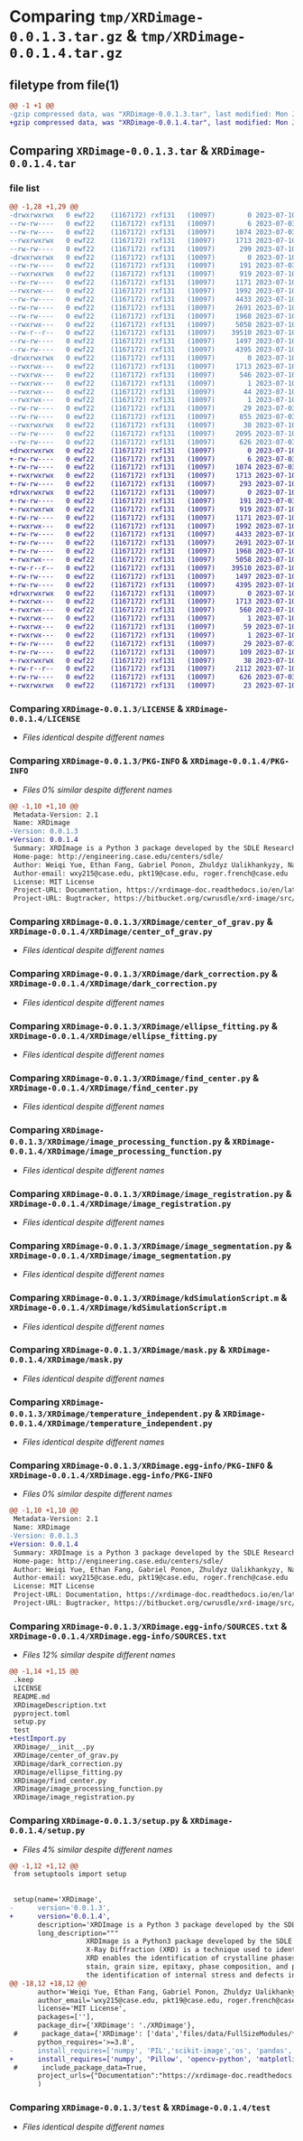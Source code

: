 # Comparing `tmp/XRDimage-0.0.1.3.tar.gz` & `tmp/XRDimage-0.0.1.4.tar.gz`

## filetype from file(1)

```diff
@@ -1 +1 @@
-gzip compressed data, was "XRDimage-0.0.1.3.tar", last modified: Mon Jul 10 19:43:20 2023, max compression
+gzip compressed data, was "XRDimage-0.0.1.4.tar", last modified: Mon Jul 10 20:33:56 2023, max compression
```

## Comparing `XRDimage-0.0.1.3.tar` & `XRDimage-0.0.1.4.tar`

### file list

```diff
@@ -1,28 +1,29 @@
-drwxrwxrwx   0 ewf22    (1167172) rxf131   (10097)        0 2023-07-10 19:43:20.660527 XRDimage-0.0.1.3/
--rw-rw----   0 ewf22    (1167172) rxf131   (10097)        6 2023-07-03 15:13:51.000000 XRDimage-0.0.1.3/.keep
--rw-rw----   0 ewf22    (1167172) rxf131   (10097)     1074 2023-07-03 15:13:51.000000 XRDimage-0.0.1.3/LICENSE
--rwxrwxrwx   0 ewf22    (1167172) rxf131   (10097)     1713 2023-07-10 19:43:20.658628 XRDimage-0.0.1.3/PKG-INFO
--rw-rw----   0 ewf22    (1167172) rxf131   (10097)      299 2023-07-10 19:33:18.000000 XRDimage-0.0.1.3/README.md
-drwxrwxrwx   0 ewf22    (1167172) rxf131   (10097)        0 2023-07-10 19:43:20.614970 XRDimage-0.0.1.3/XRDimage/
--rw-rw----   0 ewf22    (1167172) rxf131   (10097)      191 2023-07-03 15:13:51.000000 XRDimage-0.0.1.3/XRDimage/__init__.py
--rwxrwxrwx   0 ewf22    (1167172) rxf131   (10097)      919 2023-07-10 15:28:37.000000 XRDimage-0.0.1.3/XRDimage/center_of_grav.py
--rw-rw----   0 ewf22    (1167172) rxf131   (10097)     1171 2023-07-10 15:28:26.000000 XRDimage-0.0.1.3/XRDimage/dark_correction.py
--rwxrwx---   0 ewf22    (1167172) rxf131   (10097)     1992 2023-07-10 15:28:21.000000 XRDimage-0.0.1.3/XRDimage/ellipse_fitting.py
--rw-rw----   0 ewf22    (1167172) rxf131   (10097)     4433 2023-07-10 15:28:10.000000 XRDimage-0.0.1.3/XRDimage/find_center.py
--rw-rw----   0 ewf22    (1167172) rxf131   (10097)     2691 2023-07-10 15:26:50.000000 XRDimage-0.0.1.3/XRDimage/image_processing_function.py
--rw-rw----   0 ewf22    (1167172) rxf131   (10097)     1968 2023-07-10 15:26:55.000000 XRDimage-0.0.1.3/XRDimage/image_registration.py
--rwxrwx---   0 ewf22    (1167172) rxf131   (10097)     5058 2023-07-10 19:42:29.000000 XRDimage-0.0.1.3/XRDimage/image_segmentation.py
--rw-r--r--   0 ewf22    (1167172) rxf131   (10097)    39510 2023-07-10 18:50:14.000000 XRDimage-0.0.1.3/XRDimage/kdSimulationScript.m
--rw-rw----   0 ewf22    (1167172) rxf131   (10097)     1497 2023-07-10 15:25:53.000000 XRDimage-0.0.1.3/XRDimage/mask.py
--rw-rw----   0 ewf22    (1167172) rxf131   (10097)     4395 2023-07-10 15:13:42.000000 XRDimage-0.0.1.3/XRDimage/temperature_independent.py
-drwxrwxrwx   0 ewf22    (1167172) rxf131   (10097)        0 2023-07-10 19:43:20.646798 XRDimage-0.0.1.3/XRDimage.egg-info/
--rwxrwx---   0 ewf22    (1167172) rxf131   (10097)     1713 2023-07-10 19:43:20.000000 XRDimage-0.0.1.3/XRDimage.egg-info/PKG-INFO
--rwxrwx---   0 ewf22    (1167172) rxf131   (10097)      546 2023-07-10 19:43:20.000000 XRDimage-0.0.1.3/XRDimage.egg-info/SOURCES.txt
--rwxrwx---   0 ewf22    (1167172) rxf131   (10097)        1 2023-07-10 19:43:20.000000 XRDimage-0.0.1.3/XRDimage.egg-info/dependency_links.txt
--rwxrwx---   0 ewf22    (1167172) rxf131   (10097)       44 2023-07-10 19:43:20.000000 XRDimage-0.0.1.3/XRDimage.egg-info/requires.txt
--rwxrwx---   0 ewf22    (1167172) rxf131   (10097)        1 2023-07-10 19:43:20.000000 XRDimage-0.0.1.3/XRDimage.egg-info/top_level.txt
--rw-rw----   0 ewf22    (1167172) rxf131   (10097)       29 2023-07-03 15:13:51.000000 XRDimage-0.0.1.3/XRDimageDescription.txt
--rw-rw----   0 ewf22    (1167172) rxf131   (10097)      855 2023-07-03 15:14:46.000000 XRDimage-0.0.1.3/pyproject.toml
--rwxrwxrwx   0 ewf22    (1167172) rxf131   (10097)       38 2023-07-10 19:43:20.662856 XRDimage-0.0.1.3/setup.cfg
--rw-rw----   0 ewf22    (1167172) rxf131   (10097)     2095 2023-07-10 19:41:18.000000 XRDimage-0.0.1.3/setup.py
--rw-rw----   0 ewf22    (1167172) rxf131   (10097)      626 2023-07-03 15:13:51.000000 XRDimage-0.0.1.3/test
+drwxrwxrwx   0 ewf22    (1167172) rxf131   (10097)        0 2023-07-10 20:33:56.213852 XRDimage-0.0.1.4/
+-rw-rw----   0 ewf22    (1167172) rxf131   (10097)        6 2023-07-03 15:13:51.000000 XRDimage-0.0.1.4/.keep
+-rw-rw----   0 ewf22    (1167172) rxf131   (10097)     1074 2023-07-03 15:13:51.000000 XRDimage-0.0.1.4/LICENSE
+-rwxrwxrwx   0 ewf22    (1167172) rxf131   (10097)     1713 2023-07-10 20:33:56.210844 XRDimage-0.0.1.4/PKG-INFO
+-rw-rw----   0 ewf22    (1167172) rxf131   (10097)      293 2023-07-10 19:47:45.000000 XRDimage-0.0.1.4/README.md
+drwxrwxrwx   0 ewf22    (1167172) rxf131   (10097)        0 2023-07-10 20:33:56.163851 XRDimage-0.0.1.4/XRDimage/
+-rw-rw----   0 ewf22    (1167172) rxf131   (10097)      191 2023-07-03 15:13:51.000000 XRDimage-0.0.1.4/XRDimage/__init__.py
+-rwxrwxrwx   0 ewf22    (1167172) rxf131   (10097)      919 2023-07-10 15:28:37.000000 XRDimage-0.0.1.4/XRDimage/center_of_grav.py
+-rw-rw----   0 ewf22    (1167172) rxf131   (10097)     1171 2023-07-10 15:28:26.000000 XRDimage-0.0.1.4/XRDimage/dark_correction.py
+-rwxrwx---   0 ewf22    (1167172) rxf131   (10097)     1992 2023-07-10 15:28:21.000000 XRDimage-0.0.1.4/XRDimage/ellipse_fitting.py
+-rw-rw----   0 ewf22    (1167172) rxf131   (10097)     4433 2023-07-10 15:28:10.000000 XRDimage-0.0.1.4/XRDimage/find_center.py
+-rw-rw----   0 ewf22    (1167172) rxf131   (10097)     2691 2023-07-10 15:26:50.000000 XRDimage-0.0.1.4/XRDimage/image_processing_function.py
+-rw-rw----   0 ewf22    (1167172) rxf131   (10097)     1968 2023-07-10 15:26:55.000000 XRDimage-0.0.1.4/XRDimage/image_registration.py
+-rwxrwx---   0 ewf22    (1167172) rxf131   (10097)     5058 2023-07-10 19:42:29.000000 XRDimage-0.0.1.4/XRDimage/image_segmentation.py
+-rw-r--r--   0 ewf22    (1167172) rxf131   (10097)    39510 2023-07-10 18:50:14.000000 XRDimage-0.0.1.4/XRDimage/kdSimulationScript.m
+-rw-rw----   0 ewf22    (1167172) rxf131   (10097)     1497 2023-07-10 15:25:53.000000 XRDimage-0.0.1.4/XRDimage/mask.py
+-rw-rw----   0 ewf22    (1167172) rxf131   (10097)     4395 2023-07-10 15:13:42.000000 XRDimage-0.0.1.4/XRDimage/temperature_independent.py
+drwxrwxrwx   0 ewf22    (1167172) rxf131   (10097)        0 2023-07-10 20:33:56.202928 XRDimage-0.0.1.4/XRDimage.egg-info/
+-rwxrwx---   0 ewf22    (1167172) rxf131   (10097)     1713 2023-07-10 20:33:55.000000 XRDimage-0.0.1.4/XRDimage.egg-info/PKG-INFO
+-rwxrwx---   0 ewf22    (1167172) rxf131   (10097)      560 2023-07-10 20:33:55.000000 XRDimage-0.0.1.4/XRDimage.egg-info/SOURCES.txt
+-rwxrwx---   0 ewf22    (1167172) rxf131   (10097)        1 2023-07-10 20:33:55.000000 XRDimage-0.0.1.4/XRDimage.egg-info/dependency_links.txt
+-rwxrwx---   0 ewf22    (1167172) rxf131   (10097)       59 2023-07-10 20:33:55.000000 XRDimage-0.0.1.4/XRDimage.egg-info/requires.txt
+-rwxrwx---   0 ewf22    (1167172) rxf131   (10097)        1 2023-07-10 20:33:55.000000 XRDimage-0.0.1.4/XRDimage.egg-info/top_level.txt
+-rw-rw----   0 ewf22    (1167172) rxf131   (10097)       29 2023-07-03 15:13:51.000000 XRDimage-0.0.1.4/XRDimageDescription.txt
+-rw-rw----   0 ewf22    (1167172) rxf131   (10097)      109 2023-07-10 19:47:33.000000 XRDimage-0.0.1.4/pyproject.toml
+-rwxrwxrwx   0 ewf22    (1167172) rxf131   (10097)       38 2023-07-10 20:33:56.218014 XRDimage-0.0.1.4/setup.cfg
+-rw-r--r--   0 ewf22    (1167172) rxf131   (10097)     2112 2023-07-10 20:33:42.000000 XRDimage-0.0.1.4/setup.py
+-rw-rw----   0 ewf22    (1167172) rxf131   (10097)      626 2023-07-03 15:13:51.000000 XRDimage-0.0.1.4/test
+-rwxrwxrwx   0 ewf22    (1167172) rxf131   (10097)       23 2023-07-10 20:19:12.000000 XRDimage-0.0.1.4/testImport.py
```

### Comparing `XRDimage-0.0.1.3/LICENSE` & `XRDimage-0.0.1.4/LICENSE`

 * *Files identical despite different names*

### Comparing `XRDimage-0.0.1.3/PKG-INFO` & `XRDimage-0.0.1.4/PKG-INFO`

 * *Files 0% similar despite different names*

```diff
@@ -1,10 +1,10 @@
 Metadata-Version: 2.1
 Name: XRDimage
-Version: 0.0.1.3
+Version: 0.0.1.4
 Summary: XRDImage is a Python 3 package developed by the SDLE Research Center at Case Western Reserve University in Cleveland, OH.
 Home-page: http://engineering.case.edu/centers/sdle/
 Author: Weiqi Yue, Ethan Fang, Gabriel Ponon, Zhuldyz Ualikhankyzy, Nathaniel K. Tomczak, Pawan K. Tripathi, Roger H. French
 Author-email: wxy215@case.edu, pkt19@case.edu, roger.french@case.edu
 License: MIT License
 Project-URL: Documentation, https://xrdimage-doc.readthedocs.io/en/latest/
 Project-URL: Bugtracker, https://bitbucket.org/cwrusdle/xrd-image/src/main/
```

### Comparing `XRDimage-0.0.1.3/XRDimage/center_of_grav.py` & `XRDimage-0.0.1.4/XRDimage/center_of_grav.py`

 * *Files identical despite different names*

### Comparing `XRDimage-0.0.1.3/XRDimage/dark_correction.py` & `XRDimage-0.0.1.4/XRDimage/dark_correction.py`

 * *Files identical despite different names*

### Comparing `XRDimage-0.0.1.3/XRDimage/ellipse_fitting.py` & `XRDimage-0.0.1.4/XRDimage/ellipse_fitting.py`

 * *Files identical despite different names*

### Comparing `XRDimage-0.0.1.3/XRDimage/find_center.py` & `XRDimage-0.0.1.4/XRDimage/find_center.py`

 * *Files identical despite different names*

### Comparing `XRDimage-0.0.1.3/XRDimage/image_processing_function.py` & `XRDimage-0.0.1.4/XRDimage/image_processing_function.py`

 * *Files identical despite different names*

### Comparing `XRDimage-0.0.1.3/XRDimage/image_registration.py` & `XRDimage-0.0.1.4/XRDimage/image_registration.py`

 * *Files identical despite different names*

### Comparing `XRDimage-0.0.1.3/XRDimage/image_segmentation.py` & `XRDimage-0.0.1.4/XRDimage/image_segmentation.py`

 * *Files identical despite different names*

### Comparing `XRDimage-0.0.1.3/XRDimage/kdSimulationScript.m` & `XRDimage-0.0.1.4/XRDimage/kdSimulationScript.m`

 * *Files identical despite different names*

### Comparing `XRDimage-0.0.1.3/XRDimage/mask.py` & `XRDimage-0.0.1.4/XRDimage/mask.py`

 * *Files identical despite different names*

### Comparing `XRDimage-0.0.1.3/XRDimage/temperature_independent.py` & `XRDimage-0.0.1.4/XRDimage/temperature_independent.py`

 * *Files identical despite different names*

### Comparing `XRDimage-0.0.1.3/XRDimage.egg-info/PKG-INFO` & `XRDimage-0.0.1.4/XRDimage.egg-info/PKG-INFO`

 * *Files 0% similar despite different names*

```diff
@@ -1,10 +1,10 @@
 Metadata-Version: 2.1
 Name: XRDimage
-Version: 0.0.1.3
+Version: 0.0.1.4
 Summary: XRDImage is a Python 3 package developed by the SDLE Research Center at Case Western Reserve University in Cleveland, OH.
 Home-page: http://engineering.case.edu/centers/sdle/
 Author: Weiqi Yue, Ethan Fang, Gabriel Ponon, Zhuldyz Ualikhankyzy, Nathaniel K. Tomczak, Pawan K. Tripathi, Roger H. French
 Author-email: wxy215@case.edu, pkt19@case.edu, roger.french@case.edu
 License: MIT License
 Project-URL: Documentation, https://xrdimage-doc.readthedocs.io/en/latest/
 Project-URL: Bugtracker, https://bitbucket.org/cwrusdle/xrd-image/src/main/
```

### Comparing `XRDimage-0.0.1.3/XRDimage.egg-info/SOURCES.txt` & `XRDimage-0.0.1.4/XRDimage.egg-info/SOURCES.txt`

 * *Files 12% similar despite different names*

```diff
@@ -1,14 +1,15 @@
 .keep
 LICENSE
 README.md
 XRDimageDescription.txt
 pyproject.toml
 setup.py
 test
+testImport.py
 XRDimage/__init__.py
 XRDimage/center_of_grav.py
 XRDimage/dark_correction.py
 XRDimage/ellipse_fitting.py
 XRDimage/find_center.py
 XRDimage/image_processing_function.py
 XRDimage/image_registration.py
```

### Comparing `XRDimage-0.0.1.3/setup.py` & `XRDimage-0.0.1.4/setup.py`

 * *Files 4% similar despite different names*

```diff
@@ -1,12 +1,12 @@
 from setuptools import setup
 
 
 setup(name='XRDimage',
-      version='0.0.1.3',
+      version='0.0.1.4',
       description='XRDImage is a Python 3 package developed by the SDLE Research Center at Case Western Reserve University in Cleveland, OH.',
       long_description="""
                   XRDImage is a Python3 package developed by the SDLE Research Center at Case Western Reserve University in Cleveland, OH. 
                   X-Ray Diffraction (XRD) is a technique used to identify and quantify crystalline phases in a material. By obtaining diffraction patterns, 
                   XRD enables the identification of crystalline phases and orientation, determination of various structural properties such as lattice parameters, 
                   stain, grain size, epitaxy, phase composition, and preferred orientation. The analysis of diffraction patterns also allows for 
                   the identification of internal stress and defects in crystals, providing valuable insights into material performance in different environments.
@@ -18,12 +18,12 @@
       author='Weiqi Yue, Ethan Fang, Gabriel Ponon, Zhuldyz Ualikhankyzy, Nathaniel K. Tomczak, Pawan K. Tripathi, Roger H. French',
       author_email='wxy215@case.edu, pkt19@case.edu, roger.french@case.edu',
       license='MIT License',
       packages=[''],
       package_dir={'XRDimage': './XRDimage'},
 #      package_data={'XRDimage': ['data','files/data/FullSizeModules/*','files/tutorials/*','files/data/out','README.rst']},
       python_requires='>=3.8',
-      install_requires=['numpy', 'PIL','scikit-image','os', 'pandas', 'matplotlib'],
+      install_requires=['numpy', 'Pillow', 'opencv-python', 'matplotlib', 'imageio', 'scikit-learn'],
 #      include_package_data=True,
       project_urls={"Documentation":"https://xrdimage-doc.readthedocs.io/en/latest/","Bugtracker": "https://bitbucket.org/cwrusdle/xrd-image/src/main/"},
       )
```

### Comparing `XRDimage-0.0.1.3/test` & `XRDimage-0.0.1.4/test`

 * *Files identical despite different names*

